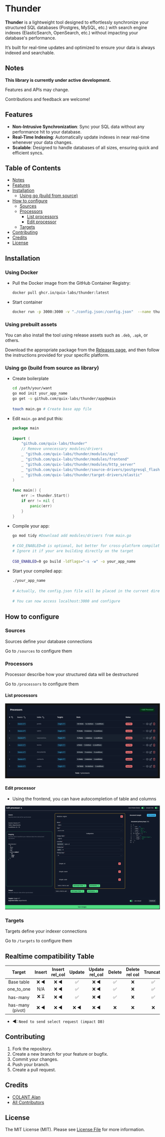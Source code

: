 # Thunder

**Thunder** is a lightweight tool designed to effortlessly synchronize your structured SQL databases (Postgres, MySQL,
etc.) with search engine indexes (ElasticSearch, OpenSearch, etc.) without impacting your database's performance.

It’s built for real-time updates and optimized to ensure your data is always indexed and searchable.

## Notes

**This library is currently under active development.**

Features and APIs may change.

Contributions and feedback are welcome!

## Features

- **Non-Intrusive Synchronization**: Sync your SQL data without any performance hit to your database.
- **Real-Time Indexing**: Automatically update indexes in near real-time whenever your data changes.
- **Scalable**: Designed to handle databases of all sizes, ensuring quick and efficient syncs.

## Table of Contents

<!-- TOC -->

* [Notes](#notes)
* [Features](#features)
* [Installation](#installation)
    * [Using go (build from source)](#using-go-build-from-source)
* [How to configure](#how-to-configure)
    * [Sources](#sources)
    * [Processors](#processors)
        * [List processors](#list-processors)
        * [Edit processor](#edit-processor)
    * [Targets](#targets)
* [Contributing](#contributing)
* [Credits](#credits)
* [License](#license)

<!-- TOC -->

## Installation

### Using Docker

- Pull the Docker image from the GitHub Container Registry:
    ```bash
    docker pull ghcr.io/quix-labs/thunder:latest
    ```
- Start container
  ```bash
  docker run -p 3000:3000 -v "./config.json:/config.json"  --name thunder ghcr.io/quix-labs/thunder:latest
  ```

### Using prebuilt assets

You can also install the tool using release assets such as `.deb`, `.apk`, or others.

Download the appropriate package from the [Releases page](https://github.com/quix-labs/thunder/releases), and then
follow the instructions provided for your specific platform.

### Using go (build from source as library)

- Create boilerplate
    ```bash
    cd /path/your/want
    go mod init your_app_name
    go get -u github.com/quix-labs/thunder/app@main
    
    touch main.go # Create base app file
    ```

- Edit `main.go` and put this:
    ```go
    package main
    
    import (
        "github.com/quix-labs/thunder"
        // Remove unnecessary modules/drivers
        _ "github.com/quix-labs/thunder/modules/api"
        _ "github.com/quix-labs/thunder/modules/frontend"
        _ "github.com/quix-labs/thunder/modules/http_server"
        _ "github.com/quix-labs/thunder/source-drivers/postgresql_flash"
        _ "github.com/quix-labs/thunder/target-drivers/elastic"
    )
    
    func main() {
        err := thunder.Start()
        if err != nil {
            panic(err)
        }
    }
    ```

- Compile your app:

    ```bash
    go mod tidy #Download add modules/drivers from main.go
    
    # CGO_ENABLED=0 is optional, but better for cross-platform compilation
    # Ignore it if your are building directly on the target
    
    CGO_ENABLED=0 go build -ldflags="-s -w" -o your_app_name
    ```

- Start your compiled app:
    ```bash
    ./your_app_name
    
    # Actually, the config.json file will be placed in the current directory
    
    # You can now access localhost:3000 and configure
    ```

## How to configure

### Sources

Sources define your database connections

Go to `/sources` to configure them

### Processors

Processor describe how your structured data will be destructured

Go to `/processors` to configure them

#### List processors

<p align="center"><img src="./img/processors-list.png" alt="Thunder Processors List"></p>

#### Edit processor

* Using the frontend, you can have autocompletion of table and columns

<p align="center"><img src="./img/processor-edit.png" alt="Thunder Processor Edit"></p>

### Targets

Targets define your indexer connections

Go to `/targets` to configure them

## Realtime compatibility Table

|      Target      | Insert | Insert rel_col | Update | Update rel_col | Delete | Delete rel col | Truncate |
|:----------------:|:------:|:--------------:|:------:|:--------------:|:------:|:--------------:|:--------:|
|    Base table    |  ❌ ◀   |      ❌ ◀       |   ✅    |      ❌ ◀       |   ✅    |       ❌        |    ✅     |
|    one_to_one    |  N/A   |      ❌ ◀       |   ✅    |      ❌ ◀       |   ✅    |       ❌        |    ✅     |
|     has-many     |  ❌ ⏳   |      ❌ ◀       |   ✅    |      ❌ ◀       |   ✅    |       ❌        |    ✅     |
| has-many (pivot) |  ❌ ◀   |      ❌ ◀       |  ❌ ◀   |      ❌ ◀       |   ❌    |       ❌        |    ❌     |

- ◀: `Need to send select request (impact DB)`

## Contributing

1. Fork the repository.
2. Create a new branch for your feature or bugfix.
3. Commit your changes.
4. Push your branch.
5. Create a pull request.

## Credits

- [COLANT Alan](https://github.com/alancolant)
- [All Contributors](../../contributors)

## License

The MIT License (MIT). Please see [License File](LICENSE.md) for more information.


